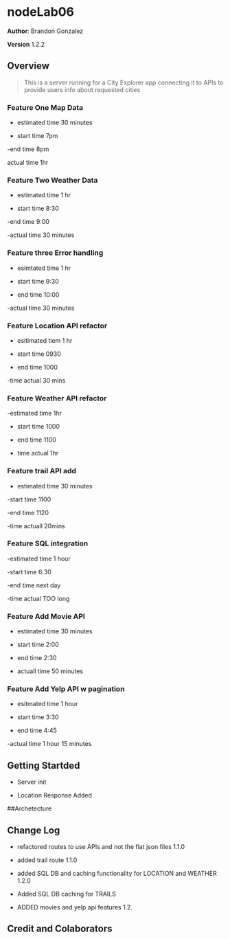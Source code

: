 # nodeLab06

**Author**: Brandon Gonzalez

**Version** 1.2.2

## Overview

>This is a server running for a City Explorer app connecting it to APIs to provide users info about requested cities

### Feature One Map Data

- estimated time 30 minutes

- start time 7pm

-end time 8pm

actual time 1hr

### Feature Two Weather Data

- estimated time 1 hr

- start time 8:30

-end time 9:00

-actual time 30 minutes

### Feature three Error handling

- esimtated time 1 hr

- start time 9:30

- end time 10:00

-actual time 30 minutes

### Feature Location API refactor

- esitimated tiem 1 hr

- start time 0930

- end time 1000

-time actual 30 mins

### Feature Weather API refactor

-estimated time 1hr

- start time 1000
- end time 1100

- time actual 1hr

### Feature trail API add

- estimated time 30 minutes

-start time 1100

-end time 1120

-time actuall 20mins

### Feature SQL integration

-estimated time 1 hour

-start time 6:30

-end time next day

-time actual TOO long

### Feature Add Movie API

- estimated time 30 minutes

- start time 2:00

- end time 2:30

- actuall time 50 minutes

### Feature Add Yelp API w pagination

- esitmated time 1 hour

- start time 3:30

- end time 4:45

-actual time 1 hour 15 minutes
## Getting Startded

- Server init

- Location Response Added

##Archetecture

## Change Log
 
 - refactored routes to use APIs and not the flat json files 1.1.0

 - added trail route 1.1.0

 - added SQL DB and caching functionality for LOCATION and WEATHER 1.2.0

 - Added SQL DB caching for TRAILS

 - ADDED movies and yelp api features 1.2.

## Credit and Colaborators
